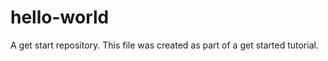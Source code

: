 hello-world
===========

A get start repository.
This file was created as part of a get started tutorial.
